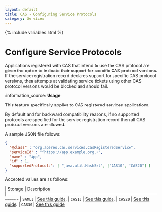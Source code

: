 ```yaml
---
layout: default
title: CAS - Configuring Service Protocols
category: Services
---
```


{% include variables.html %}

# Configure Service Protocols

Applications registered with CAS that intend to use the CAS protocol are given the option to indicate their support
for specific CAS protocol versions. If the service registration record declares support for specific CAS protocol versions, 
then attempts at validating service tickets using other CAS protocol versions would be blocked and should fail.

<div class="alert alert-info">:information_source: <strong>Usage</strong>
<p>This feature specifically applies to CAS registered services applications.</p></div>

By default and for backward compatibility reasons, if no supported protocols are specified for the service 
registration record then all CAS protocol versions are allowed.

A sample JSON file follows:

```json
{
  "@class" : "org.apereo.cas.services.CasRegisteredService",
  "serviceId" : "^https://app.example.org.+",
  "name" : "App",
  "id" : 1,
  "supportedProtocols": [ "java.util.HashSet", ["CAS10", "CAS20"] ]
}
```
 
Accepted values are as follows:

| Storage          | Description                                         
|------------------------------------------------------------------------------------
| `SAML1`          | [See this guide](../protocol/SAML-Protocol.html).
| `CAS10`          | [See this guide](../protocol/CAS-Protocol.html).
| `CAS20`          | [See this guide](../protocol/CAS-Protocol.html).
| `CAS30`          | [See this guide](../protocol/CAS-Protocol.html).
